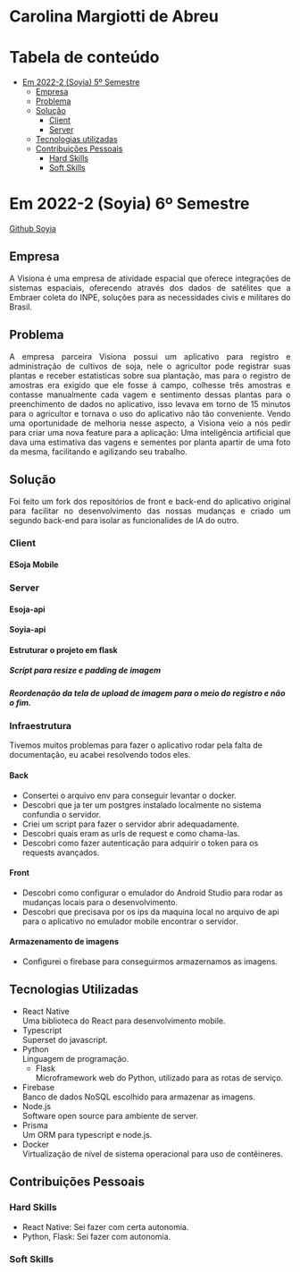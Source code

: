# Carolina Margiotti de Abreu

# Tabela de conteúdo

-   [Em 2022-2 (Soyia) 5º Semestre](#em-2022-2-soyia-6º-semestre)
    -   [Empresa](#empresa)
    -   [Problema](#problema)
    -   [Solução](#solução)
        -   [Client](#client)
        -   [Server](#server)
    -   [Tecnologias utilizadas](#tecnologias-utilizadas)
    -   [Contribuições Pessoais](#contribuições-pessoais)
        -   [Hard Skills](#hard-skills)
        -   [Soft Skills](#soft-skills)

# Em 2022-2 (Soyia) 6º Semestre
[Github Soyia](https://github.com/medrenan/SoyIA)


## Empresa

<p align="justify">
A Visiona é uma empresa de atividade espacial que oferece integrações de sistemas espaciais, oferecendo através dos dados de satélites que a Embraer coleta do INPE, soluções para as necessidades civis e militares do Brasil.
</p>

## Problema
<p align="justify">
A empresa parceira Visiona possui um aplicativo para registro e administração de cultivos de soja, nele o agricultor pode registrar suas plantas e receber estatisticas sobre sua plantação, mas para o registro de amostras era exigido que ele fosse á campo, colhesse três amostras e contasse manualmente cada vagem e sentimento dessas plantas para o preenchimento de dados no aplicativo, isso levava em torno de 15 minutos para o agricultor e tornava o uso do aplicativo não tão conveniente. Vendo uma oportunidade de melhoria nesse aspecto, a Visiona veio a nós pedir para criar uma nova feature para a aplicação: Uma inteligência artificial que dava uma estimativa das vagens e sementes por planta apartir de uma foto da mesma, facilitando e agilizando seu trabalho.
</p>

## Solução

<p align="justify">
Foi feito um fork dos repositórios de front e back-end do aplicativo original para facilitar no desenvolvimento das nossas mudanças e criado um segundo back-end para isolar as funcionalides de IA do outro.
</p>

### Client

#### ESoja Mobile

### Server

#### Esoja-api

#### Soyia-api

#### Estruturar o projeto em flask
##### Script para resize e padding de imagem
##### Reordenação da tela de upload de imagem para o meio do registro e não o fim.

### Infraestrutura
Tivemos muitos problemas para fazer o aplicativo rodar pela falta de documentação, eu acabei resolvendo todos eles.

#### Back
- Consertei o arquivo env para conseguir levantar o docker.
- Descobri que ja ter um postgres instalado localmente no sistema confundia o servidor.
- Criei um script para fazer o servidor abrir adequadamente.
- Descobri quais eram as urls de request e como chama-las.
- Descobri como fazer autenticação para adquirir o token para os requests avançados.

#### Front
- Descobri como configurar o emulador do Android Studio para rodar as mudanças locais para o desenvolvimento.
- Descobri que precisava por os ips da maquina local no arquivo de api para o aplicativo no emulador mobile encontrar o servidor.

#### Armazenamento de imagens
- Configurei o firebase para conseguirmos armazernamos as imagens.

## Tecnologias Utilizadas
- React Native \
Uma biblioteca do React para desenvolvimento mobile.
- Typescript \
Superset do javascript.
- Python \
Linguagem de programação.
    - Flask \
Microframework web do Python, utilizado para as rotas de serviço.
- Firebase \
Banco de dados NoSQL escolhido para armazenar as imagens.
- Node.js \
Software open source para ambiente de server.
- Prisma \
Um ORM para typescript e node.js.
- Docker \
Virtualização de nível de sistema operacional para uso de contêineres.

## Contribuições Pessoais

### Hard Skills
- React Native: Sei fazer com certa autonomia.
- Python, Flask: Sei fazer com autonomia.

### Soft Skills

